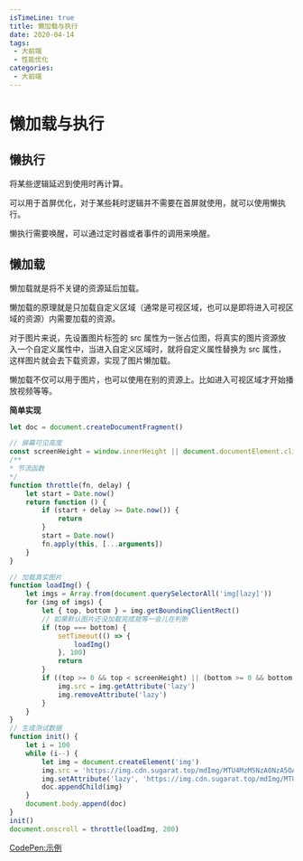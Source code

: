 ```yaml
---
isTimeLine: true
title: 懒加载与执行
date: 2020-04-14
tags:
 - 大前端
 - 性能优化
categories:
 - 大前端
---
```

# 懒加载与执行
## 懒执行
将某些逻辑延迟到使用时再计算。

可以用于首屏优化，对于某些耗时逻辑并不需要在首屏就使用，就可以使用懒执行。

懒执行需要唤醒，可以通过定时器或者事件的调用来唤醒。

## 懒加载
懒加载就是将不关键的资源延后加载。

懒加载的原理就是只加载自定义区域（通常是可视区域，也可以是即将进入可视区域的资源）内需要加载的资源。

对于图片来说，先设置图片标签的 src 属性为一张占位图，将真实的图片资源放入一个自定义属性中，当进入自定义区域时，就将自定义属性替换为 src 属性，这样图片就会去下载资源，实现了图片懒加载。

懒加载不仅可以用于图片，也可以使用在别的资源上。比如进入可视区域才开始播放视频等等。

**简单实现**
```js
let doc = document.createDocumentFragment()

// 屏幕可见高度 
const screenHeight = window.innerHeight || document.documentElement.clientHeight
/**
* 节流函数
*/
function throttle(fn, delay) {
    let start = Date.now()
    return function () {
        if (start + delay >= Date.now()) {
            return
        }
        start = Date.now()
        fn.apply(this, [...arguments])
    }
}

// 加载真实图片
function loadImg() {
    let imgs = Array.from(document.querySelectorAll('img[lazy]'))
    for (img of imgs) {
        let { top, bottom } = img.getBoundingClientRect()
        // 如果默认图片还没加载完成就等一会儿在判断
        if (top === bottom) {
            setTimeout(() => {
                loadImg()
            }, 100)
            return
        }
        if ((top >= 0 && top < screenHeight) || (bottom >= 0 && bottom < screenHeight)) {
            img.src = img.getAttribute('lazy')
            img.removeAttribute('lazy')
        }
    }
}
// 生成测试数据
function init() {
    let i = 100
    while (i--) {
        let img = document.createElement('img')
        img.src = 'https://img.cdn.sugarat.top/mdImg/MTU4MzM5NzA0NzA5OA==583397047098'
        img.setAttribute('lazy', 'https://img.cdn.sugarat.top/mdImg/MTU4MzM5NzEyNTYzOA==583397125638')
        doc.appendChild(img)
    }
    document.body.append(doc)
}
init()
document.onscroll = throttle(loadImg, 200)
```

[CodePen:示例](https://codepen.io/sugarInSoup/pen/WNvZEap)

<comment/>
<tongji/>